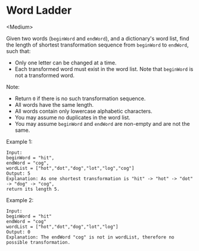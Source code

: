 # Word Ladder

\<Medium>

Given two words (`beginWord` and `endWord`), and a dictionary's word list, find
the length of shortest transformation sequence from `beginWord` to `endWord`,
such that:
- Only one letter can be changed at a time.
- Each transformed word must exist in the word list. Note that `beginWord` is
  not a transformed word.

Note:
- Return `0` if there is no such transformation sequence.
- All words have the same length.
- All words contain only lowercase alphabetic characters.
- You may assume no duplicates in the word list.
- You may assume `beginWord` and `endWord` are non-empty and are not the same.

Example 1:

```
Input:
beginWord = "hit",
endWord = "cog",
wordList = ["hot","dot","dog","lot","log","cog"]
Output: 5
Explanation: As one shortest transformation is "hit" -> "hot" -> "dot" -> "dog" -> "cog",
return its length 5.
```

Example 2:

```
Input:
beginWord = "hit"
endWord = "cog"
wordList = ["hot","dot","dog","lot","log"]
Output: 0
Explanation: The endWord "cog" is not in wordList, therefore no possible transformation.
```
